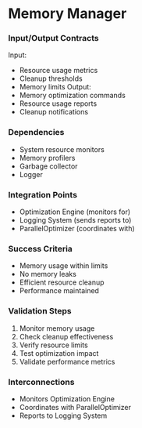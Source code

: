 # Memory Manager
### Input/Output Contracts
Input:
- Resource usage metrics
- Cleanup thresholds
- Memory limits
Output:
- Memory optimization commands
- Resource usage reports
- Cleanup notifications

### Dependencies
- System resource monitors
- Memory profilers
- Garbage collector
- Logger

### Integration Points
- Optimization Engine (monitors for)
- Logging System (sends reports to)
- ParallelOptimizer (coordinates with)

### Success Criteria
- Memory usage within limits
- No memory leaks
- Efficient resource cleanup
- Performance maintained

### Validation Steps
1. Monitor memory usage
2. Check cleanup effectiveness
3. Verify resource limits
4. Test optimization impact
5. Validate performance metrics

### Interconnections
- Monitors Optimization Engine
- Coordinates with ParallelOptimizer
- Reports to Logging System